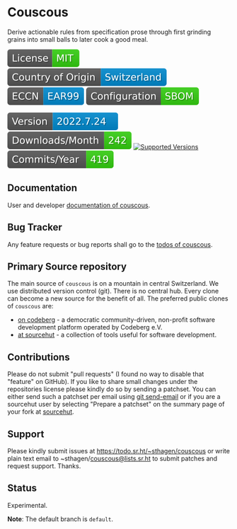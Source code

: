 # Couscous

Derive actionable rules from specification prose through first grinding grains into small balls to later cook a good meal.

[![License](docs/badges/license-spdx-mit.svg)](https://git.sr.ht/~sthagen/couscous/tree/default/item/LICENSE)
[![Country of Origin](docs/badges/country-of-origin-name-switzerland-neutral.svg)](https://git.sr.ht/~sthagen/couscous/tree/default/item/COUNTRY-OF-ORIGIN)
[![Export Classification Control Number (ECCN)](docs/badges/export-control-classification-number_eccn-ear99-neutral.svg)](https://git.sr.ht/~sthagen/couscous/tree/default/item/EXPORT-CONTROL-CLASSIFICATION-NUMBER)
[![Configuration](docs/badges/configuration-sbom.svg)](https://git.sr.ht/~sthagen/couscous/tree/default/item/docs/third-party/README.md)

[![Version](docs/badges/latest-release.svg)](https://pypi.python.org/pypi/couscous/)
[![Downloads](docs/badges/downloads-per-month.svg)](https://pepy.tech/project/couscous)
[![Supported Versions](https://img.shields.io/pypi/pyversions/couscous.svg?style=flat)](https://pypi.python.org/pypi/couscous/)
[![Maintenance Status](docs/badges/commits-per-year.svg)](https://git.sr.ht/~sthagen/couscous/log)

## Documentation

User and developer [documentation of couscous](https://codes.dilettant.life/docs/couscous).

## Bug Tracker

Any feature requests or bug reports shall go to the [todos of couscous](https://todo.sr.ht/~sthagen/couscous).

## Primary Source repository

The main source of `couscous` is on a mountain in central Switzerland.
We use distributed version control (git).
There is no central hub.
Every clone can become a new source for the benefit of all.
The preferred public clones of `couscous` are:

* [on codeberg](https://codeberg.org/sthagen/couscous) - a democratic community-driven, non-profit software development platform operated by Codeberg e.V.
* [at sourcehut](https://git.sr.ht/~sthagen/couscous) - a collection of tools useful for software development.

## Contributions

Please do not submit "pull requests" (I found no way to disable that "feature" on GitHub).
If you like to share small changes under the repositories license please kindly do so by sending a patchset.
You can either send such a patchset per email using [git send-email](https://git-send-email.io) or 
if you are a sourcehut user by selecting "Prepare a patchset" on the summary page of your fork at [sourcehut](https://git.sr.ht/).

## Support

Please kindly submit issues at https://todo.sr.ht/~sthagen/couscous or write plain text email to ~sthagen/couscous@lists.sr.ht to submit patches and request support. Thanks.

## Status

Experimental.

**Note**: The default branch is `default`.
